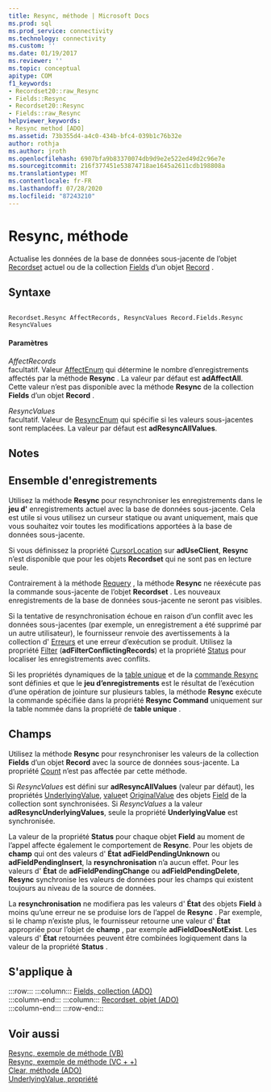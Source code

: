```yaml
---
title: Resync, méthode | Microsoft Docs
ms.prod: sql
ms.prod_service: connectivity
ms.technology: connectivity
ms.custom: ''
ms.date: 01/19/2017
ms.reviewer: ''
ms.topic: conceptual
apitype: COM
f1_keywords:
- Recordset20::raw_Resync
- Fields::Resync
- Recordset20::Resync
- Fields::raw_Resync
helpviewer_keywords:
- Resync method [ADO]
ms.assetid: 73b355d4-a4c0-434b-bfc4-039b1c76b32e
author: rothja
ms.author: jroth
ms.openlocfilehash: 6907bfa9b83370074db9d9e2e522ed49d2c96e7e
ms.sourcegitcommit: 216f377451e53874718ae1645a2611cdb198808a
ms.translationtype: MT
ms.contentlocale: fr-FR
ms.lasthandoff: 07/28/2020
ms.locfileid: "87243210"
---
```

# <a name="resync-method"></a>Resync, méthode
Actualise les données de la base de données sous-jacente de l’objet [Recordset](../../../ado/reference/ado-api/recordset-object-ado.md) actuel ou de la collection [Fields](../../../ado/reference/ado-api/fields-collection-ado.md) d’un objet [Record](../../../ado/reference/ado-api/record-object-ado.md) .  
  
## <a name="syntax"></a>Syntaxe  
  
```  
  
Recordset.Resync AffectRecords, ResyncValues Record.Fields.Resync ResyncValues  
```  
  
#### <a name="parameters"></a>Paramètres  
 *AffectRecords*  
 facultatif. Valeur [AffectEnum](../../../ado/reference/ado-api/affectenum.md) qui détermine le nombre d’enregistrements affectés par la méthode **Resync** . La valeur par défaut est **adAffectAll**. Cette valeur n’est pas disponible avec la méthode **Resync** de la collection **Fields** d’un objet **Record** .  
  
 *ResyncValues*  
 facultatif. Valeur de [ResyncEnum](../../../ado/reference/ado-api/resyncenum.md) qui spécifie si les valeurs sous-jacentes sont remplacées. La valeur par défaut est **adResyncAllValues**.  
  
## <a name="remarks"></a>Notes  
  
## <a name="recordset"></a>Ensemble d'enregistrements  
 Utilisez la méthode **Resync** pour resynchroniser les enregistrements dans le **jeu d'** enregistrements actuel avec la base de données sous-jacente. Cela est utile si vous utilisez un curseur statique ou avant uniquement, mais que vous souhaitez voir toutes les modifications apportées à la base de données sous-jacente.  
  
 Si vous définissez la propriété [CursorLocation](../../../ado/reference/ado-api/cursorlocation-property-ado.md) sur **adUseClient**, **Resync** n’est disponible que pour les objets **Recordset** qui ne sont pas en lecture seule.  
  
 Contrairement à la méthode [Requery](../../../ado/reference/ado-api/requery-method.md) , la méthode **Resync** ne réexécute pas la commande sous-jacente de l’objet **Recordset** . Les nouveaux enregistrements de la base de données sous-jacente ne seront pas visibles.  
  
 Si la tentative de resynchronisation échoue en raison d’un conflit avec les données sous-jacentes (par exemple, un enregistrement a été supprimé par un autre utilisateur), le fournisseur renvoie des avertissements à la collection d' [Erreurs](../../../ado/reference/ado-api/errors-collection-ado.md) et une erreur d’exécution se produit. Utilisez la propriété [Filter](../../../ado/reference/ado-api/filter-property.md) (**adFilterConflictingRecords**) et la propriété [Status](../../../ado/reference/ado-api/status-property-ado-recordset.md) pour localiser les enregistrements avec conflits.  
  
 Si les propriétés dynamiques de la [table unique](../../../ado/reference/ado-api/unique-table-unique-schema-unique-catalog-properties-dynamic-ado.md) et de la [commande Resync](../../../ado/reference/ado-api/resync-command-property-dynamic-ado.md) sont définies et que le **jeu d’enregistrements** est le résultat de l’exécution d’une opération de jointure sur plusieurs tables, la méthode **Resync** exécute la commande spécifiée dans la propriété **Resync Command** uniquement sur la table nommée dans la propriété de **table unique** .  
  
## <a name="fields"></a>Champs  
 Utilisez la méthode **Resync** pour resynchroniser les valeurs de la collection **Fields** d’un objet **Record** avec la source de données sous-jacente. La propriété [Count](../../../ado/reference/ado-api/count-property-ado.md) n’est pas affectée par cette méthode.  
  
 Si *ResyncValues* est défini sur **adResyncAllValues** (valeur par défaut), les propriétés [UnderlyingValue](../../../ado/reference/ado-api/underlyingvalue-property.md), [value](../../../ado/reference/ado-api/value-property-ado.md)et [OriginalValue](../../../ado/reference/ado-api/originalvalue-property-ado.md) des objets [Field](../../../ado/reference/ado-api/field-object.md) de la collection sont synchronisées. Si *ResyncValues* a la valeur **adResyncUnderlyingValues**, seule la propriété **UnderlyingValue** est synchronisée.  
  
 La valeur de la propriété **Status** pour chaque objet **Field** au moment de l’appel affecte également le comportement de **Resync**. Pour les objets de **champ** qui ont des valeurs d' **État** **adFieldPendingUnknown** ou **adFieldPendingInsert**, la **resynchronisation** n’a aucun effet. Pour les valeurs d' **État** de **adFieldPendingChange** ou **adFieldPendingDelete**, **Resync** synchronise les valeurs de données pour les champs qui existent toujours au niveau de la source de données.  
  
 La **resynchronisation** ne modifiera pas les valeurs d' **État** des objets **Field** à moins qu’une erreur ne se produise lors de l’appel de **Resync** . Par exemple, si le champ n’existe plus, le fournisseur retourne une valeur d' **État** appropriée pour l’objet de **champ** , par exemple **adFieldDoesNotExist**. Les valeurs d' **État** retournées peuvent être combinées logiquement dans la valeur de la propriété **Status** .  
  
## <a name="applies-to"></a>S'applique à  

:::row:::
    :::column:::
        [Fields, collection (ADO)](../../../ado/reference/ado-api/fields-collection-ado.md)  
    :::column-end:::
    :::column:::
        [Recordset, objet (ADO)](../../../ado/reference/ado-api/recordset-object-ado.md)  
    :::column-end:::
:::row-end:::

## <a name="see-also"></a>Voir aussi  
 [Resync, exemple de méthode (VB)](../../../ado/reference/ado-api/resync-method-example-vb.md)   
 [Resync, exemple de méthode (VC + +)](../../../ado/reference/ado-api/resync-method-example-vc.md)   
 [Clear, méthode (ADO)](../../../ado/reference/ado-api/clear-method-ado.md)   
 [UnderlyingValue, propriété](../../../ado/reference/ado-api/underlyingvalue-property.md)

